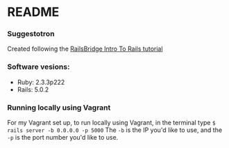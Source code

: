 # README

### Suggestotron   
Created following the [RailsBridge Intro To Rails tutorial](http://docs.railsbridge.org/intro-to-rails/)

### Software vesions:

* Ruby: 2.3.3p222
* Rails: 5.0.2

### Running locally using Vagrant
For my Vagrant set up, to run locally using Vagrant, in the terminal type ` $ rails server -b 0.0.0.0 -p 5000 `
The `-b` is the IP you'd like to use, and the `-p` is the port number you'd like to use.  

